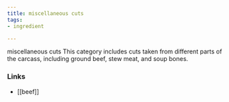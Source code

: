 ```yaml
---
title: miscellaneous cuts
tags:
- ingredient

---
```

miscellaneous cuts This category includes cuts taken from different parts of the carcass, including ground beef, stew meat, and soup bones.

### Links

* [[beef]]
